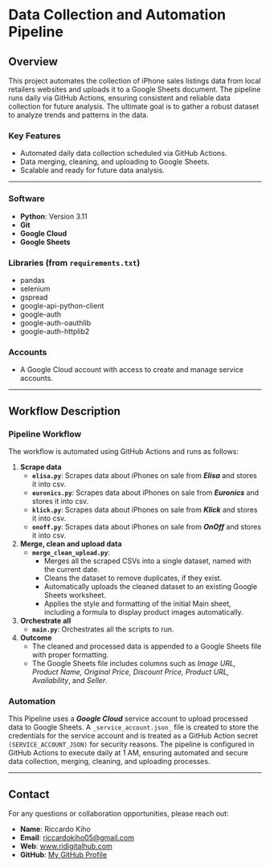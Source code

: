 # Data Collection and Automation Pipeline

## Overview
This project automates the collection of iPhone sales listings data from local retailers websites and uploads it to a Google Sheets document. The pipeline runs daily via GitHub Actions, ensuring consistent and reliable data collection for future analysis. The ultimate goal is to gather a robust dataset to analyze trends and patterns in the data.

### Key Features
- Automated daily data collection scheduled via GitHub Actions.
- Data merging, cleaning, and uploading to Google Sheets.
- Scalable and ready for future data analysis.

---


### Software 
- **Python**: Version 3.11
- **Git**
- **Google Cloud**
- **Google Sheets**

### Libraries (from `requirements.txt`)
- pandas
- selenium
- gspread
- google-api-python-client
- google-auth
- google-auth-oauthlib
- google-auth-httplib2

### Accounts
- A Google Cloud account with access to create and manage service accounts.

---

## Workflow Description

### Pipeline Workflow
The workflow is automated using GitHub Actions and runs as follows:
1. **Scrape data**
   - **`elisa.py`**: Scrapes data about iPhones on sale from _**Elisa**_ and stores it into csv.
   - **`euronics.py`**: Scrapes data about iPhones on sale from _**Euronics**_ and stores it into csv.
   - **`klick.py`**: Scrapes data about iPhones on sale from _**Klick**_ and stores it into csv.
   - **`onoff.py`**: Scrapes data about iPhones on sale from _**OnOff**_ and stores it into csv.
2. **Merge, clean and upload data**
   -  **`merge_clean_upload.py`**: 
      - Merges all the scraped CSVs into a single dataset, named with the current date. 
      - Cleans the dataset to remove duplicates, if they exist.
      - Automatically uploads the cleaned dataset to an existing Google Sheets worksheet.
      - Applies the style and formatting of the initial Main sheet, including a formula to display product images automatically.
3. **Orchestrate all**
      - **`main.py`**: Orchestrates all the scripts to run.  
4. **Outcome**
      - The cleaned and processed data is appended to a Google Sheets file with proper formatting.
      - The Google Sheets file includes columns such as _Image URL, Product Name, Original Price, Discount Price, Product URL, Availability_, and _Seller_.
### Automation
This Pipeline uses a _**Google Cloud**_ service account to upload processed data to Google Sheets. A `_service_account.json_` file is created to store the credentials for the service account and is treated as a GitHub Action secret `(SERVICE_ACCOUNT_JSON)` for security reasons. The pipeline is configured in GitHub Actions to execute daily at 1 AM, ensuring automated and secure data collection, merging, cleaning, and uploading processes.

---


## Contact
For any questions or collaboration opportunities, please reach out:
- **Name**: Riccardo Kiho
- **Email**: riccardokiho05@gmail.com
- **Web**: www.ridigitalhub.com
- **GitHub**: [My GitHub Profile](https://github.com/LeivaLinnase)

